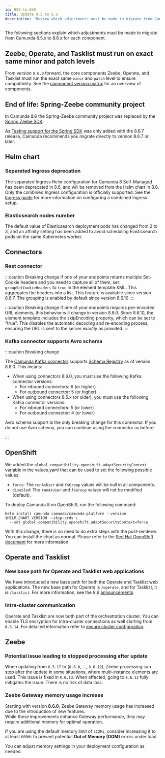 ```yaml
---
id: 850-to-860
title: Update 8.5 to 8.6
description: "Review which adjustments must be made to migrate from Camunda 8.5.x to Camunda 8.6.0."
---
```


The following sections explain which adjustments must be made to migrate from Camunda 8.5.x to 8.6.x for each component.

## Zeebe, Operate, and Tasklist must run on exact same minor and patch levels

From version `8.6.0` forward, the core components Zeebe, Operate, and Tasklist must run the exact same `minor` and `patch` level to ensure compatibility. See the [component version matrix](/reference/supported-environments.md#component-version-matrix) for an overview of components.

## End of life: Spring-Zeebe community project

In Camunda 8.6 the Spring-Zeebe community project was replaced by the [Spring Zeebe SDK](../../../apis-tools/spring-zeebe-sdk/getting-started.md).

As [Testing support for the Spring SDK](../../../apis-tools/spring-zeebe-sdk/getting-started.md#writing-test-cases) was only added with the 8.6.7 release, Camunda recommends you migrate directly to version 8.6.7 or later.

## Helm chart

### Separated Ingress deprecation

The separated Ingress Helm configuration for Camunda 8 Self-Managed has been deprecated in 8.6, and will be removed from the Helm chart in 8.8. Only the combined Ingress configuration is officially supported. See the [Ingress guide](/self-managed/setup/guides/ingress-setup.md) for more information on configuring a combined Ingress setup.

### Elasticsearch nodes number

The default value of Elasticsearch deployment pods has changed from 2 to 3, and an affinity setting has been added to avoid scheduling Elasticsearch pods on the same Kubernetes worker.

## Connectors

### Rest connector

:::caution Breaking change
If one of your endpoints returns multiple Set-Cookie headers and you need to capture all of them, set `groupSetCookieHeaders` to `true` in the element template XML. This aggregates the headers into a list. This feature is available since version 8.6.7. The grouping is enabled by default since version 8.6.10.
:::

:::caution Breaking change
If one of your endpoints requires pre-encoded URL elements, this behavior will change in version 8.6.0. Since 8.6.10, the element template includes the skipEncoding property, which can be set to "true". This disables the automatic decoding and re-encoding process, ensuring the URL is sent to the server exactly as provided.
:::

### Kafka connector supports Avro schema

:::caution Breaking change

The [Camunda Kafka connector](/components/connectors/out-of-the-box-connectors/kafka.md) supports [Schema Registry](https://docs.confluent.io/platform/current/schema-registry/index.html) as of version 8.6.0.
This means:

- When using connectors 8.6.0, you must use the following Kafka connector versions:
  - For inbound connectors: 6 (or higher)
  - For outbound connector: 5 (or higher)
- When using connectors 8.5.x (or older), you must use the following Kafka connector versions:
  - For inbound connectors: 5 (or lower)
  - For outbound connector: 4 (or lower)

Avro schema support is the only breaking change for this connector. If you do not use Avro schema, you can continue using the connector as before.

:::

## OpenShift

We added the `global.compatibility.openshift.adaptSecurityContext` variable in the values.yaml that can be used to set the following possible values:

- `force`: The `runAsUser` and `fsGroup` values will be null in all components.
- `disabled`: The `runAsUser` and `fsGroup` values will not be modified (default).

To deploy Camunda 8 on OpenShift, run the following command:

```shell
helm install camunda camunda/camunda-platform --version $HELM_CHART_VERSION --skip-crds \
  --set global.compatibility.openshift.adaptSecurityContext=force
```

With this change, there is no need to do extra steps with the post-renderer. You can install the chart as normal. Please refer to the [Red Hat OpenShift document](/self-managed/setup/deploy/openshift/redhat-openshift.md) for more information.

## Operate and Tasklist

### New base path for Operate and Tasklist web applications

We have introduced a new base path for both the Operate and Tasklist web applications. The new base path for Operate is `/operate`, and for Tasklist, it is `/tasklist`. For more information, see the 8.6 [announcements](/reference/announcements-release-notes/860/860-announcements.md#new-base-path-for-operate-and-tasklist-web-applications).

### Intra-cluster communication

Operate and Tasklist are now both part of the orchestration cluster. You can enable TLS encryption for intra-cluster connections as well starting from `8.6.14`. For detailed information refer to [secure cluster configuration](../../zeebe-deployment/security/secure-cluster-communication.md).

## Zeebe

### Potential issue leading to stopped processing after update

When updating from `8.5.17` to (`8.6.0`, …, `8.6.12`), Zeebe processing can stop after the update in some situations, where multi-instance elements are used. This issue is fixed in `8.6.13`. When affected, going to `8.6.13` fully mitigates the issue. There is no risk of data loss.

### Zeebe Gateway memory usage increase

Starting with version **8.6.0**, Zeebe Gateway memory usage has increased due to the introduction of new features.  
While these improvements enhance Gateway performance, they may require additional memory for optimal operation.

If you are using the default memory limit of `512Mi`, consider increasing it to at least `600Mi` to prevent potential **Out of Memory (OOM)** errors under load.

You can adjust memory settings in your deployment configuration as needed.
